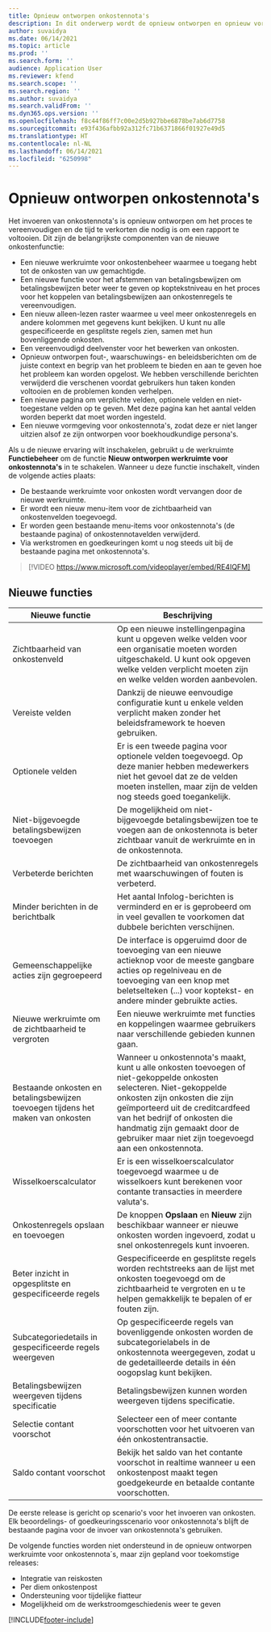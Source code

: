 ```yaml
---
title: Opnieuw ontworpen onkostennota's
description: In dit onderwerp wordt de opnieuw ontworpen en opnieuw vormgegeven ervaring voor het invoeren van onkostendeclaraties uitgelegd.
author: suvaidya
ms.date: 06/14/2021
ms.topic: article
ms.prod: ''
ms.search.form: ''
audience: Application User
ms.reviewer: kfend
ms.search.scope: ''
ms.search.region: ''
ms.author: suvaidya
ms.search.validFrom: ''
ms.dyn365.ops.version: ''
ms.openlocfilehash: f8c44f86ff7c00e2d5b927bbe6878be7ab6d7758
ms.sourcegitcommit: e93f436afbb92a312fc71b6371866f01927e49d5
ms.translationtype: HT
ms.contentlocale: nl-NL
ms.lasthandoff: 06/14/2021
ms.locfileid: "6250998"
---
```

# <a name="expense-reports-reimagined"></a>Opnieuw ontworpen onkostennota's

Het invoeren van onkostennota's is opnieuw ontworpen om het proces te vereenvoudigen en de tijd te verkorten die nodig is om een rapport te voltooien. Dit zijn de belangrijkste componenten van de nieuwe onkostenfunctie:

- Een nieuwe werkruimte voor onkostenbeheer waarmee u toegang hebt tot de onkosten van uw gemachtigde.
- Een nieuwe functie voor het afstemmen van betalingsbewijzen om betalingsbewijzen beter weer te geven op koptekstniveau en het proces voor het koppelen van betalingsbewijzen aan onkostenregels te vereenvoudigen.
- Een nieuw alleen-lezen raster waarmee u veel meer onkostenregels en andere kolommen met gegevens kunt bekijken. U kunt nu alle gespecificeerde en gesplitste regels zien, samen met hun bovenliggende onkosten.
- Een vereenvoudigd deelvenster voor het bewerken van onkosten.
- Opnieuw ontworpen fout-, waarschuwings- en beleidsberichten om de juiste context en begrip van het probleem te bieden en aan te geven hoe het probleem kan worden opgelost. We hebben verschillende berichten verwijderd die verschenen voordat gebruikers hun taken konden voltooien en de problemen konden verhelpen.
- Een nieuwe pagina om verplichte velden, optionele velden en niet-toegestane velden op te geven. Met deze pagina kan het aantal velden worden beperkt dat moet worden ingesteld.
- Een nieuwe vormgeving voor onkostennota's, zodat deze er niet langer uitzien alsof ze zijn ontworpen voor boekhoudkundige persona's.

Als u de nieuwe ervaring wilt inschakelen, gebruikt u de werkruimte **Functiebeheer** om de functie **Nieuw ontworpen werkruimte voor onkostennota's** in te schakelen. Wanneer u deze functie inschakelt, vinden de volgende acties plaats:

- De bestaande werkruimte voor onkosten wordt vervangen door de nieuwe werkruimte.
- Er wordt een nieuw menu-item voor de zichtbaarheid van onkostenvelden toegevoegd.
- Er worden geen bestaande menu-items voor onkostennota's (de bestaande pagina) of onkostennotavelden verwijderd.
- Via werkstromen en goedkeuringen komt u nog steeds uit bij de bestaande pagina met onkostennota's.

> [!VIDEO https://www.microsoft.com/videoplayer/embed/RE4IQFM]

## <a name="new-features"></a>Nieuwe functies

| Nieuwe functie | Beschrijving |
|---|----|
| Zichtbaarheid van onkostenveld | Op een nieuwe instellingenpagina kunt u opgeven welke velden voor een organisatie moeten worden uitgeschakeld. U kunt ook opgeven welke velden verplicht moeten zijn en welke velden worden aanbevolen. |
| Vereiste velden | Dankzij de nieuwe eenvoudige configuratie kunt u enkele velden verplicht maken zonder het beleidsframework te hoeven gebruiken. |
| Optionele velden | Er is een tweede pagina voor optionele velden toegevoegd. Op deze manier hebben medewerkers niet het gevoel dat ze de velden moeten instellen, maar zijn de velden nog steeds goed toegankelijk. |
| Niet-bijgevoegde betalingsbewijzen toevoegen | De mogelijkheid om niet-bijgevoegde betalingsbewijzen toe te voegen aan de onkostennota is beter zichtbaar vanuit de werkruimte en in de onkostennota. |
| Verbeterde berichten | De zichtbaarheid van onkostenregels met waarschuwingen of fouten is verbeterd. |
| Minder berichten in de berichtbalk| Het aantal Infolog-berichten is verminderd en er is geprobeerd om in veel gevallen te voorkomen dat dubbele berichten verschijnen. |
| Gemeenschappelijke acties zijn gegroepeerd | De interface is opgeruimd door de toevoeging van een nieuwe actieknop voor de meeste gangbare acties op regelniveau en de toevoeging van een knop met beletselteken (...) voor koptekst- en andere minder gebruikte acties. |
| Nieuwe werkruimte om de zichtbaarheid te vergroten | Een nieuwe werkruimte met functies en koppelingen waarmee gebruikers naar verschillende gebieden kunnen gaan. |
| Bestaande onkosten en betalingsbewijzen toevoegen tijdens het maken van onkosten | Wanneer u onkostennota's maakt, kunt u alle onkosten toevoegen of niet-gekoppelde onkosten selecteren. Niet-gekoppelde onkosten zijn onkosten die zijn geïmporteerd uit de creditcardfeed van het bedrijf of onkosten die handmatig zijn gemaakt door de gebruiker maar niet zijn toegevoegd aan een onkostennota.|
| Wisselkoerscalculator | Er is een wisselkoerscalculator toegevoegd waarmee u de wisselkoers kunt berekenen voor contante transacties in meerdere valuta's. |
| Onkostenregels opslaan en toevoegen | De knoppen **Opslaan** en **Nieuw** zijn beschikbaar wanneer er nieuwe onkosten worden ingevoerd, zodat u snel onkostenregels kunt invoeren. |
| Beter inzicht in opgesplitste en gespecificeerde regels | Gespecificeerde en gesplitste regels worden rechtstreeks aan de lijst met onkosten toegevoegd om de zichtbaarheid te vergroten en u te helpen gemakkelijk te bepalen of er fouten zijn. |
| Subcategoriedetails in gespecificeerde regels weergeven | Op gespecificeerde regels van bovenliggende onkosten worden de subcategorielabels in de onkostennota weergegeven, zodat u de gedetailleerde details in één oogopslag kunt bekijken.|
| Betalingsbewijzen weergeven tijdens specificatie | Betalingsbewijzen kunnen worden weergeven tijdens specificatie. |
| Selectie contant voorschot | Selecteer een of meer contante voorschotten voor het uitvoeren van één onkostentransactie. |
| Saldo contant voorschot | Bekijk het saldo van het contante voorschot in realtime wanneer u een onkostenpost maakt tegen goedgekeurde en betaalde contante voorschotten. |

De eerste release is gericht op scenario's voor het invoeren van onkosten. Elk beoordelings- of goedkeuringsscenario voor onkostennota's blijft de bestaande pagina voor de invoer van onkostennota's gebruiken.

De volgende functies worden niet ondersteund in de opnieuw ontworpen werkruimte voor onkostennota´s, maar zijn gepland voor toekomstige releases: 

- Integratie van reiskosten
- Per diem onkostenpost
- Ondersteuning voor tijdelijke fiatteur
- Mogelijkheid om de werkstroomgeschiedenis weer te geven


[!INCLUDE[footer-include](../includes/footer-banner.md)]
